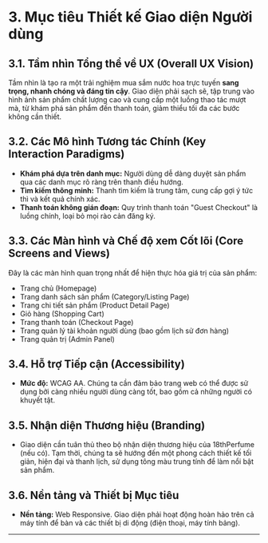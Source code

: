 # 3. Mục tiêu Thiết kế Giao diện Người dùng

## 3.1. Tầm nhìn Tổng thể về UX (Overall UX Vision)

Tầm nhìn là tạo ra một trải nghiệm mua sắm nước hoa trực tuyến **sang trọng, nhanh chóng và đáng tin cậy**. Giao diện phải sạch sẽ, tập trung vào hình ảnh sản phẩm chất lượng cao và cung cấp một luồng thao tác mượt mà, từ khám phá sản phẩm đến thanh toán, giảm thiểu tối đa các bước không cần thiết.

## 3.2. Các Mô hình Tương tác Chính (Key Interaction Paradigms)

*   **Khám phá dựa trên danh mục:** Người dùng dễ dàng duyệt sản phẩm qua các danh mục rõ ràng trên thanh điều hướng.
*   **Tìm kiếm thông minh:** Thanh tìm kiếm là trung tâm, cung cấp gợi ý tức thì và kết quả chính xác.
*   **Thanh toán không gián đoạn:** Quy trình thanh toán "Guest Checkout" là luồng chính, loại bỏ mọi rào cản đăng ký.

## 3.3. Các Màn hình và Chế độ xem Cốt lõi (Core Screens and Views)

Đây là các màn hình quan trọng nhất để hiện thực hóa giá trị của sản phẩm:

*   Trang chủ (Homepage)
*   Trang danh sách sản phẩm (Category/Listing Page)
*   Trang chi tiết sản phẩm (Product Detail Page)
*   Giỏ hàng (Shopping Cart)
*   Trang thanh toán (Checkout Page)
*   Trang quản lý tài khoản người dùng (bao gồm lịch sử đơn hàng)
*   Trang quản trị (Admin Panel)

## 3.4. Hỗ trợ Tiếp cận (Accessibility)

*   **Mức độ:** WCAG AA. Chúng ta cần đảm bảo trang web có thể được sử dụng bởi càng nhiều người dùng càng tốt, bao gồm cả những người có khuyết tật.

## 3.5. Nhận diện Thương hiệu (Branding)

*   Giao diện cần tuân thủ theo bộ nhận diện thương hiệu của 18thPerfume (nếu có). Tạm thời, chúng ta sẽ hướng đến một phong cách thiết kế tối giản, hiện đại và thanh lịch, sử dụng tông màu trung tính để làm nổi bật sản phẩm.

## 3.6. Nền tảng và Thiết bị Mục tiêu

*   **Nền tảng:** Web Responsive. Giao diện phải hoạt động hoàn hảo trên cả máy tính để bàn và các thiết bị di động (điện thoại, máy tính bảng).

---
